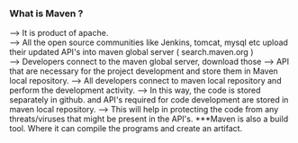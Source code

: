 ### What is Maven ?
--> It is product of apache.<br>
--> All the open source communities  like  Jenkins, tomcat, mysql etc upload their updated API's into maven global server ( search.maven.org )<br>
--> Developers  connect to  the maven global server, download those
--> API  that are necessary for the project development and store them in  Maven local repository.
--> All  developers connect   to  maven local repository and perform the development activity.
--> In this way, the code is stored separately in github. and API's required for code development are stored in maven local repository.
--> This will help in protecting the code from any threats/viruses that might be present in the  API's.
***Maven  is also a build tool. Where it can compile the programs and create an artifact.

